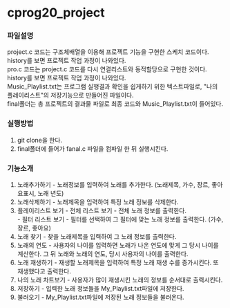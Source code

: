 # cprog20_project

### 파일설명
project.c 코드는 구조체배열을 이용해 프로젝트 기능을 구현한 스케치 코드이다. history를 보면 프로젝트 작업 과정이 나와있다.  
pro.c 코드는 project.c 코드를 다시 연결리스트와 동적할당으로 구현한 것이다. history를 보면 프로젝트 작업 과정이 나와있다.   
Music_Playlist.txt는 프로그램 실행결과 확인을 쉽게하기 위한 텍스트파일로, "나의 플레이리스트"의 저장기능으로 만들어진 파일이다.  
final폴더는 총 프로젝트의 결과물 파일로 최종 코드와 Music_Playlist.txt이 들어있다.  

### 실행방법
1. git clone을 한다.  
2. final폴더에 들어가 fanal.c 파일을 컴파일 한 뒤 실행시킨다. 

### 기능소개
1. 노래추가하기 - 노래정보를 입력하여 노래를 추가한다. (노래제목, 가수, 장르, 좋아요표시, 노래 년도)  
2. 노래삭제하기 - 노래제목을 입력하여 특정 노래 정보를 삭제한다. 
3. 플레이리스트 보기 - 전체 리스트 보기 - 전체 노래 정보를 출력한다.   
                             - 필터 리스트 보기 - 필터를 선택하여 그 필터에 맞는 노래 정보를 출력한다. (가수, 장르, 좋아요)  
4. 노래 찾기 - 찾을 노래제목을 입력하여 그 노래 정보를 출력한다.
5. 노래의 연도 - 사용자의 나이를 입력하면 노래가 나온 연도에 맞게 그 당시 나이를 계산한다. 그 뒤 노래와 노래의 연도, 당시 사용자의 나이를 출력한다.  
6. 노래 재생하기 - 재생할 노래제목을 입력하여 특정 노래 재생 수를 증가시킨다. 또 재생했다고 출력한다.  
7. 나의 노래 차트보기 - 사용자가 많이 재생시킨 노래의 정보를 순서대로 출력시킨다. 
8. 저장하기 - 입력한 노래 정보들을 My_Playlist.txt파일에 저장한다.
9. 불러오기 - My_Playlist.txt파일에 저장된 노래 정보들을 불러온다.


